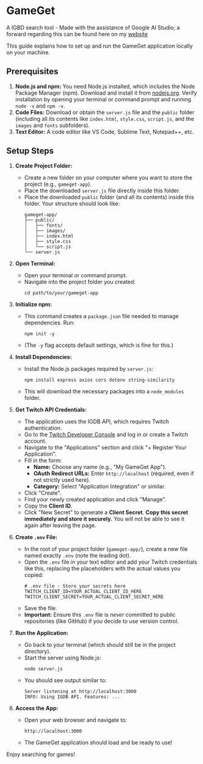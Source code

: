 # GameGet
A IGBD search tool - Made with the assistance of Google AI Studio; a forward regarding this can be found here on my [website](https://www.wtrjones.co.uk/gameget/)

This guide explains how to set up and run the GameGet application locally on your machine.

## Prerequisites

1.  **Node.js and npm:** You need Node.js installed, which includes the Node Package Manager (npm). Download and install it from [nodejs.org](https://nodejs.org/). Verify installation by opening your terminal or command prompt and running `node -v` and `npm -v`.
2.  **Code Files:** Download or obtain the `server.js` file and the `public` folder (including all its contents like `index.html`, `style.css`, `script.js`, and the `images` and `fonts` subfolders).
3.  **Text Editor:** A code editor like VS Code, Sublime Text, Notepad++, etc.

## Setup Steps

1.  **Create Project Folder:**
    *   Create a new folder on your computer where you want to store the project (e.g., `gameget-app`).
    *   Place the downloaded `server.js` file directly inside this folder.
    *   Place the downloaded `public` folder (and all its contents) inside this folder. Your structure should look like:
        ```
        gameget-app/
        ├── public/
        │   ├── fonts/
        │   ├── images/
        │   ├── index.html
        │   ├── style.css
        │   └── script.js
        └── server.js
        ```

2.  **Open Terminal:**
    *   Open your terminal or command prompt.
    *   Navigate into the project folder you created:
        ```
        cd path/to/your/gameget-app
        ```

3.  **Initialize npm:**
    *   This command creates a `package.json` file needed to manage dependencies. Run:
        ```
        npm init -y
        ```
    *   (The `-y` flag accepts default settings, which is fine for this.)

4.  **Install Dependencies:**
    *   Install the Node.js packages required by `server.js`:
        ```
        npm install express axios cors dotenv string-similarity
        ```
    *   This will download the necessary packages into a `node_modules` folder.

5.  **Get Twitch API Credentials:**
    *   The application uses the IGDB API, which requires Twitch authentication.
    *   Go to the [Twitch Developer Console](https://dev.twitch.tv/console/) and log in or create a Twitch account.
    *   Navigate to the "Applications" section and click "+ Register Your Application".
    *   Fill in the form:
        *   **Name:** Choose any name (e.g., "My GameGet App").
        *   **OAuth Redirect URLs:** Enter `http://localhost` (required, even if not strictly used here).
        *   **Category:** Select "Application Integration" or similar.
    *   Click "Create".
    *   Find your newly created application and click "Manage".
    *   Copy the **Client ID**.
    *   Click "New Secret" to generate a **Client Secret**. **Copy this secret immediately and store it securely.** You will not be able to see it again after leaving the page.

6.  **Create `.env` File:**
    *   In the root of your project folder (`gameget-app/`), create a new file named exactly `.env` (note the leading dot).
    *   Open the `.env` file in your text editor and add your Twitch credentials like this, replacing the placeholders with the actual values you copied:
        ```
        # .env file - Store your secrets here
        TWITCH_CLIENT_ID=YOUR_ACTUAL_CLIENT_ID_HERE
        TWITCH_CLIENT_SECRET=YOUR_ACTUAL_CLIENT_SECRET_HERE
        ```
    *   Save the file.
    *   **Important:** Ensure this `.env` file is *never* committed to public repositories (like GitHub) if you decide to use version control.

7.  **Run the Application:**
    *   Go back to your terminal (which should still be in the project directory).
    *   Start the server using Node.js:
        ```
        node server.js
        ```
    *   You should see output similar to:
        ```
        Server listening at http://localhost:3000
        INFO: Using IGDB API. Features: ...
        ```

8.  **Access the App:**
    *   Open your web browser and navigate to:
        ```
        http://localhost:3000
        ```
    *   The GameGet application should load and be ready to use!

Enjoy searching for games!

